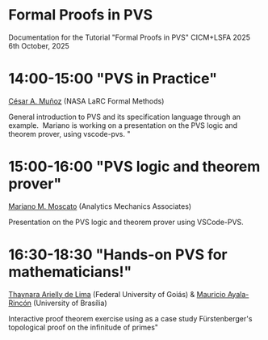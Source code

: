 # Formal Proofs in PVS

Documentation for the Tutorial "Formal Proofs in PVS" CICM+LSFA 2025
6th October, 2025

# 14:00-15:00  "PVS in Practice" 
[César A. Muñoz](https://shemesh.larc.nasa.gov/people/cam/) (NASA LaRC Formal Methods)

General introduction to PVS and its specification language through an example.   Mariano is working on a presentation on the PVS logic and theorem prover, using vscode-pvs. "
 
# 15:00-16:00 "PVS logic and theorem prover" 
[Mariano M. Moscato](https://marianomoscato.github.io/) (Analytics Mechanics Associates)

Presentation on the PVS logic and theorem prover using VSCode-PVS.

# 16:30-18:30 "Hands-on PVS for mathematicians!" 
[Thaynara Arielly de Lima](https://thaynaradelima.github.io) (Federal University of Goiás) & [Mauricio Ayala-Rincón](https://mayalarioncon.github.io) (University of Brasília)

Interactive proof theorem exercise using as a case study Fürstenberger's topological proof on the infinitude of primes"
